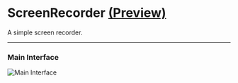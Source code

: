 # ScreenRecorder [(Preview)](https://icebytes.github.io/ScreenRecorder/)

A simple screen recorder.

---

### Main Interface

![Main Interface](https://github.com/IceBytes/ScreenRecorder/assets/151061059/009893f9-b75e-41b6-8001-accf8449616e)
